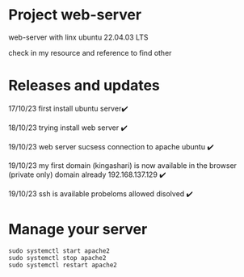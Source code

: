 # Project web-server
web-server with linx ubuntu 22.04.03 LTS 

check in my resource and reference to find other
	
# Releases and updates
17/10/23 first install ubuntu server✔️

18/10/23 trying install web server ✔️

19/10/23 web server sucsess connection to apache ubuntu ✔️

19/10/23 my first domain (kingashari) is now available in the browser (private only) domain already 192.168.137.129 ✔️

19/10/23 ssh is available probeloms allowed disolved ✔️
# Manage your server
	sudo systemctl start apache2
	sudo systemctl stop apache2
 	sudo systemctl restart apache2
  
 	
